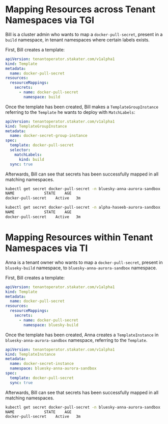 # Mapping Resources across Tenant Namespaces via TGI

Bill is a cluster admin who wants to map a `docker-pull-secret`, present in a `build` namespace, in tenant namespaces where certain labels exists.

First, Bill creates a template:

```yaml
apiVersion: tenantoperator.stakater.com/v1alpha1
kind: Template
metadata:
  name: docker-pull-secret
resources:
  resourceMappings:
    secrets:
      - name: docker-pull-secret
        namespace: build
```

Once the template has been created, Bill makes a `TemplateGroupInstance` referring to the `Template` he wants to deploy with `MatchLabels`:

```yaml
apiVersion: tenantoperator.stakater.com/v1alpha1
kind: TemplateGroupInstance
metadata:
  name: docker-secret-group-instance
spec:
  template: docker-pull-secret
  selector:
    matchLabels:
      kind: build
  sync: true
```

Afterwards, Bill can see that secrets has been successfully mapped in all matching namespaces.

```bash
kubectl get secret docker-pull-secret -n bluesky-anna-aurora-sandbox
NAME             STATE    AGE
docker-pull-secret    Active   3m

kubectl get secret docker-pull-secret -n alpha-haseeb-aurora-sandbox
NAME             STATE    AGE
docker-pull-secret    Active   3m
```

# Mapping Resources within Tenant Namespaces via TI

Anna is a tenant owner who wants to map a `docker-pull-secret`, present in `bluseky-build` namespace, to `bluesky-anna-aurora-sandbox` namespace.

First, Bill creates a template:

```yaml
apiVersion: tenantoperator.stakater.com/v1alpha1
kind: Template
metadata:
  name: docker-pull-secret
resources:
  resourceMappings:
    secrets:
      - name: docker-pull-secret
        namespace: bluesky-build
```

Once the template has been created, Anna creates a `TemplateInstance` in `bluesky-anna-aurora-sandbox` namespace, referring to the `Template`.

```yaml
apiVersion: tenantoperator.stakater.com/v1alpha1
kind: TemplateInstance
metadata:
  name: docker-secret-instance
  namespace: bluesky-anna-aurora-sandbox
spec:
  template: docker-pull-secret
  sync: true
```

Afterwards, Bill can see that secrets has been successfully mapped in all matching namespaces.

```bash
kubectl get secret docker-pull-secret -n bluesky-anna-aurora-sandbox
NAME             STATE    AGE
docker-pull-secret    Active   3m
```